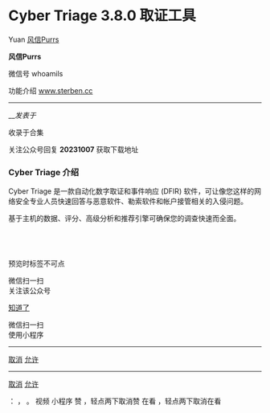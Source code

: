 #  Cyber Triage 3.8.0 取证工具

Yuan  [ 风信Purrs ](javascript:void\(0\);)

**风信Purrs** ![]()

微信号 whoamils

功能介绍 www.sterben.cc

____

___发表于_

收录于合集

关注公众号回复 **20231007** 获取下载地址  

###  **Cyber Triage 介绍**

Cyber Triage 是一款自动化数字取证和事件响应 (DFIR)
软件，可让像您这样的网络安全专业人员快速回答与恶意软件、勒索软件和帐户接管相关的入侵问题。

基于主机的数据、评分、高级分析和推荐引擎可确保您的调查快速而全面。

![]()

![]()

![]()

![]()

  

预览时标签不可点

微信扫一扫  
关注该公众号

[知道了](javascript:;)

微信扫一扫  
使用小程序

****

[取消](javascript:void\(0\);) [允许](javascript:void\(0\);)

****

[取消](javascript:void\(0\);) [允许](javascript:void\(0\);)

： ， 。   视频 小程序 赞 ，轻点两下取消赞 在看 ，轻点两下取消在看

